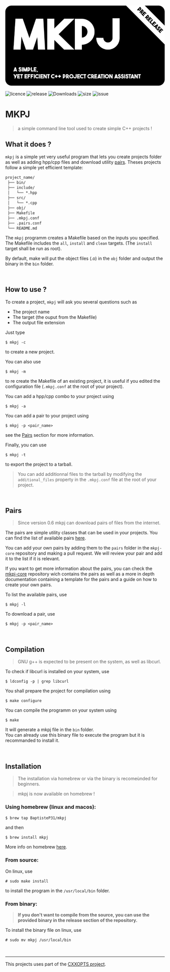 ![mkpj](mkpj_768.png)


![licence](https://img.shields.io/github/license/BaptisteP31/mkpj)
![release](https://img.shields.io/github/v/release/BaptisteP31/mkpj?include_prereleases)
![Downloads](https://img.shields.io/github/downloads/BaptisteP31/mkpj/total)
![size](https://img.shields.io/github/languages/code-size/BaptisteP31/mkpj)
![issue](https://img.shields.io/github/issues-raw/BaptisteP31/mkpj)

# MKPJ
> a simple command line tool used to create simple C++ projects !

## What it does ?

`mkpj` is a simple yet very useful program that lets you create projects folder as well as adding hpp/cpp files and download utility [pairs](##pairs).
Theses projects follow a simple yet efficient template:

```
project_name/
 ├── bin/
 ├── include/
 │   └── *.hpp
 ├── src/
 │   └── *.cpp
 ├── obj/
 ├── Makefile
 ├── .mkpj.conf
 ├── .pairs.conf
 └── README.md
```

The `mkpj` programm creates a Makefile based on the inputs you specified.  
The Makefile includes the `all`, `install` and `clean` targets. (The `install` target shall be run as root).

By default, make will put the object files (.o) in the `obj` folder and output the binary in the `bin` folder.

<br>

## How to use ?

To create a project, `mkpj` will ask you several questions such as
- The project name
- The target (the ouput from the Makefile)
- The output file extension 

Just type
```
$ mkpj -c
```
to create a new project.

You can also use
```
$ mkpj -m
```
to re create the Makefile of an existing project, it is useful if you edited the configuration file (`.mkpj.conf` at the root of your project).

You can add a hpp/cpp combo to your project using
```
$ mkpj -a
```

You can add a pair to your project using
```
$ mkpj -p <pair_name>
```
see the [Pairs](##pairs) section for more information.

Finally, you can use
```
$ mkpj -t
```
to export the project to a tarball.
> You can add additionnal files to the tarball by modifying the `additional_files` property in the `.mkpj.conf` file at the root of your project.

<br>

## Pairs
> Since version 0.6 mkpj can download pairs of files from the internet.  

The pairs are simple utility classes that can be used in your projects.
You can find the list of available pairs [here](https://github.com/BaptisteP31/mkpj-core/tree/main/pairs).  

You can add your own pairs by adding them to the `pairs` folder in the `mkpj-core` repository and making a pull request. We will review your pair and add it to the list if it is relevant.

If you want to get more information about the pairs, you can check the [mkpj-core](https://github.com/BaptisteP31/mkpj-core) repository wich contains the pairs as well as a more in depth documentation containing a template for the pairs and a guide on how to create your own pairs.  

To list the available pairs, use
```
$ mkpj -l
```

To download a pair, use
```
$ mkpj -p <pair_name>
``` 

<br>

## Compilation
> GNU g++ is expected to be present on the system, as well as libcurl.  


To check if libcurl is installed on your system, use
```
$ ldconfig -p | grep libcurl
```

You shall prepare the project for compilation using
```
$ make configure
```

You can compile the programm on your system using
```
$ make
```
It will generate a mkpj file in the `bin` folder.  
You can already use this binary file to execute the program but it is recommanded to install it.  

<br>

## Installation

> The installation via homebrew or via the binary is recomeùnded for beginners.

> mkpj is now available on homebrew !
### Using homebrew (linux and macos):
```
$ brew tap BaptisteP31/mkpj
```
and then
```
$ brew install mkpj
```
More info on homebrew [here](https://brew.sh/).

### From source:  
On linux, use
```
# sudo make install
```
to install the program in the `/usr/local/bin` folder.

### From binary:
> **If you don't want to compile from the source, you can use the provided binary in the release section of the repository.**  

To install the binary file on linux, use
```
# sudo mv mkpj /usr/local/bin
```

<br>

---
This projects uses part of the [CXXOPTS project](https://github.com/jarro2783/cxxopts).
